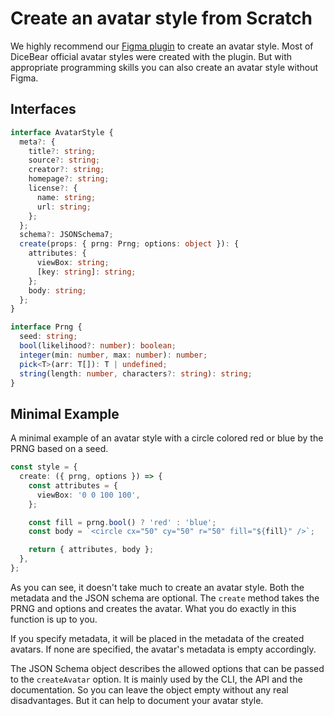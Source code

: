 # Create an avatar style from Scratch

We highly recommend our
[Figma plugin](/guides/create-an-avatar-style-with-figma/) to create an avatar
style. Most of DiceBear official avatar styles were created with the plugin. But
with appropriate programming skills you can also create an avatar style without
Figma.

## Interfaces

```ts
interface AvatarStyle {
  meta?: {
    title?: string;
    source?: string;
    creator?: string;
    homepage?: string;
    license?: {
      name: string;
      url: string;
    };
  };
  schema?: JSONSchema7;
  create(props: { prng: Prng; options: object }): {
    attributes: {
      viewBox: string;
      [key: string]: string;
    };
    body: string;
  };
}

interface Prng {
  seed: string;
  bool(likelihood?: number): boolean;
  integer(min: number, max: number): number;
  pick<T>(arr: T[]): T | undefined;
  string(length: number, characters?: string): string;
}
```

## Minimal Example

A minimal example of an avatar style with a circle colored red or blue by the
PRNG based on a seed.

```ts
const style = {
  create: ({ prng, options }) => {
    const attributes = {
      viewBox: '0 0 100 100',
    };

    const fill = prng.bool() ? 'red' : 'blue';
    const body = `<circle cx="50" cy="50" r="50" fill="${fill}" />`;

    return { attributes, body };
  },
};
```

As you can see, it doesn't take much to create an avatar style. Both the
metadata and the JSON schema are optional. The `create` method takes the PRNG
and options and creates the avatar. What you do exactly in this function is up
to you.

If you specify metadata, it will be placed in the metadata of the created
avatars. If none are specified, the avatar's metadata is empty accordingly.

The JSON Schema object describes the allowed options that can be passed to the
`createAvatar` option. It is mainly used by the CLI, the API and the
documentation. So you can leave the object empty without any real disadvantages.
But it can help to document your avatar style.
